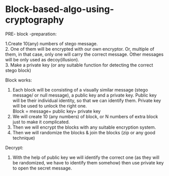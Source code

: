 # Block-based-algo-using-cryptography

PRE- block -preparation:    

1.Create 10(any) numbers of stego message.  
2. One of them will be encrypted with our own encryptor. Or, multiple of them, in that case, only one will carry the correct message. Other messages will be only used as decoy(illusion).  
3. Make a private key (or any suitable function for detecting the correct stego block)  

Block works:    
1. Each block will be consisting of a visually similar message (stego message/ or null message), a public key and a private key. Public key will be their individual identity, so that we can identify them. Private key will be used to unlock the right one.  
Block = message+ public key+ private key  
2. We will create 10 (any numbers) of block, or N numbers of extra block just to make it complicated.  
3. Then we will encrypt the blocks with any suitable encryption system.  
4. Then we will randomize the blocks  &  join the blocks (zip or any good technique)  

Decrypt:  
1. With the help of public key we will identify the correct one (as they will be randomized, we have to identify them somehow) then use private key to open the secret message.
